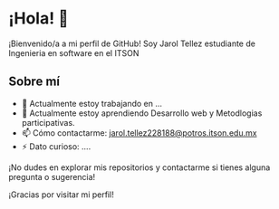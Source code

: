 # ¡Hola! 👋

¡Bienvenido/a a mi perfil de GitHub! Soy Jarol Tellez estudiante de Ingenieria en software en el ITSON 

## Sobre mí
- 🔭 Actualmente estoy trabajando en ...
- 🌱 Actualmente estoy aprendiendo Desarrollo web y Metodlogias participativas.
- 📫 Cómo contactarme: jarol.tellez228188@potros.itson.edu.mx
- ⚡ Dato curioso: ....

¡No dudes en explorar mis repositorios y contactarme si tienes alguna pregunta o sugerencia!

¡Gracias por visitar mi perfil!
